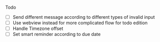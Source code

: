 Todo
- [ ] Send different message according to different types of invalid input
- [ ] Use webview instead for more complicated flow for todo edition
- [ ] Handle Timezone offset
- [ ] Set smart reminder according to due date